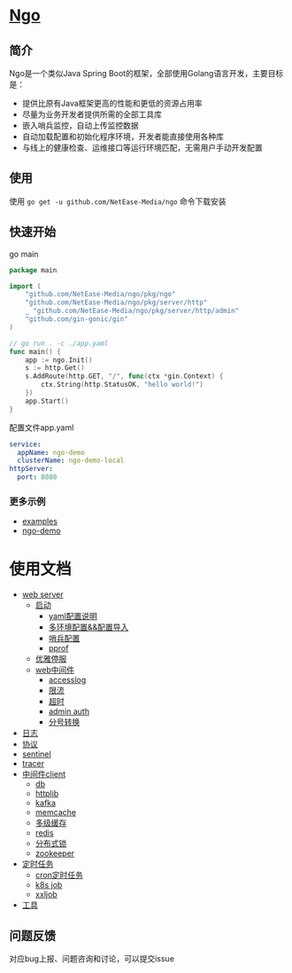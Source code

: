 # [Ngo](https://github.com/NetEase-Media/ngo)

## 简介
Ngo是一个类似Java Spring Boot的框架，全部使用Golang语言开发，主要目标是：
- 提供比原有Java框架更高的性能和更低的资源占用率
- 尽量为业务开发者提供所需的全部工具库
- 嵌入哨兵监控，自动上传监控数据
- 自动加载配置和初始化程序环境，开发者能直接使用各种库
- 与线上的健康检查、运维接口等运行环境匹配，无需用户手动开发配置

## 使用
使用 `go get -u github.com/NetEase-Media/ngo` 命令下载安装

## 快速开始
go main
```go
package main

import (
	"github.com/NetEase-Media/ngo/pkg/ngo"
	"github.com/NetEase-Media/ngo/pkg/server/http"
	_ "github.com/NetEase-Media/ngo/pkg/server/http/admin"
	"github.com/gin-gonic/gin"
)

// go run . -c ./app.yaml
func main() {
	app := ngo.Init()
	s := http.Get()
	s.AddRoute(http.GET, "/", func(ctx *gin.Context) {
		ctx.String(http.StatusOK, "hello world!")
	})
	app.Start()
}
```
配置文件app.yaml
```yaml
service:
  appName: ngo-demo
  clusterName: ngo-demo-local
httpServer:
  port: 8080

```


### 更多示例

- [examples](/examples)
- [ngo-demo](https://github.com/NetEase-Media/ngo-demo)

# 使用文档
* [web server](docs/server.md)
    * [启动](docs/start.md)
        * [yaml配置说明](docs/config.md)
        * [多环境配置&&配置导入](docs/yamlimport.md)
        * [哨兵配置](docs/sentry-agent.md)
        * [pprof](docs/pprof.md)
    * [优雅停服](docs/gracefulshutdown.md)
    * [web中间件](docs/middleware.md)
        * [accesslog](docs/accesslog.md)
        * [限流](docs/ratelimiter.md)
        * [超时](docs/timeout.md)
        * [admin auth](docs/jwt-auth.md)
        * [分号转换](docs/semicolon.md)
* [日志](docs/log.md)
* [协议](docs/protocol.md)
* [sentinel](docs/sentinel.md)
* [tracer](docs/tracing.md)
* [中间件client](docs/client.md)
    * [db](docs/db.md)
    * [httplib](docs/httplib.md)
    * [kafka](docs/kafka.md)
    * [memcache](docs/memcache.md)
    * [多级缓存](docs/multicache.md)
    * [redis](docs/redis.md)
    * [分布式锁](docs/dlock.md)
    * [zookeeper](docs/zookeeper.md)
* [定时任务]()
    * [cron定时任务](docs/cron.md)
    * [k8s job](docs/k8sjob.md)
    * [xxljob](docs/xxljob.md)
* [工具](docs/util.md)


## 问题反馈
 对应bug上报、问题咨询和讨论，可以提交issue
